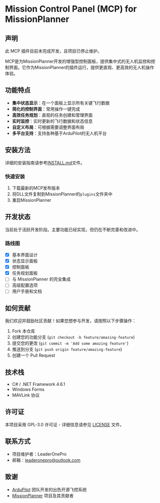 # Mission Control Panel (MCP) for MissionPlanner

## 声明
此 MCP 插件目前未完成开发，且项目已停止维护。

MCP是为MissionPlanner开发的增强型控制面板，提供集中式的无人机监控和控制界面。它作为MissionPlanner的插件运行，提供更直观、更高效的无人机操作体验。

## 功能特点

- **集中状态显示**：在一个面板上显示所有关键飞行数据
- **简化的控制界面**：常用操作一键完成
- **高效任务规划**：直观的任务创建和管理界面
- **实时监控**：实时更新的飞行数据和状态信息
- **自定义布局**：可根据需要调整界面布局
- **多平台支持**：支持各种基于ArduPilot的无人机平台

## 安装方法

详细的安装指南请参考[INSTALL.md](INSTALL.md)文件。

### 快速安装

1. 下载最新的MCP发布版本
2. 将DLL文件复制到MissionPlanner的`plugins`文件夹中
3. 重启MissionPlanner

## 开发状态

当前处于活跃开发阶段。主要功能已经实现，但仍在不断完善和改进中。

### 路线图

- [x] 基本界面设计
- [x] 状态显示面板
- [x] 控制面板
- [x] 任务规划面板
- [ ] 与 MissionPlanner 的完全集成
- [ ] 高级配置选项
- [ ] 用户手册和文档

## 如何贡献

我们欢迎并鼓励社区贡献！如果您想参与开发，请按照以下步骤操作：

1. Fork 本仓库
2. 创建您的功能分支 (`git checkout -b feature/amazing-feature`)
3. 提交您的更改 (`git commit -m 'Add some amazing feature'`)
4. 推送到分支 (`git push origin feature/amazing-feature`)
5. 创建一个 Pull Request

## 技术栈

- C# / .NET Framework 4.6.1
- Windows Forms
- MAVLink 协议

## 许可证

本项目采用 GPL-3.0 许可证 - 详细信息请参见 [LICENSE](LICENSE) 文件。

## 联系方式

- 项目维护者：LeaderOnePro
- 邮箱：leaderonepro@outlook.com

## 致谢

- [ArduPilot](https://ardupilot.org/) 团队开发的出色开源飞控系统
- [MissionPlanner](https://github.com/ArduPilot/MissionPlanner) 项目及其贡献者
